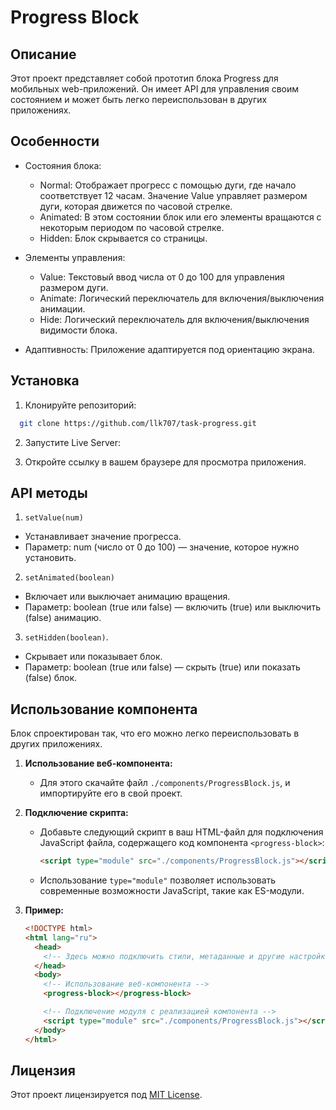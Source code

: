 
#  Progress Block
## Описание

Этот проект представляет собой прототип блока Progress для мобильных web-приложений. Он имеет API для управления своим состоянием и может быть легко переиспользован в других приложениях.

## Особенности

- Состояния блока:

  - Normal: Отображает прогресс с помощью дуги, где начало соответствует 12 часам. Значение Value управляет размером дуги, которая движется по часовой стрелке.
  - Animated: В этом состоянии блок или его элементы вращаются с некоторым периодом по часовой стрелке.
  - Hidden: Блок скрывается со страницы.
- Элементы управления:
  - Value: Текстовый ввод числа от 0 до 100 для управления размером дуги.
  - Animate: Логический переключатель для включения/выключения анимации.
  - Hide: Логический переключатель для включения/выключения видимости блока.
- Адаптивность: Приложение адаптируется под ориентацию экрана.
## Установка

1. Клонируйте репозиторий:

```bash
  git clone https://github.com/llk707/task-progress.git
```

2. Запустите Live Server:
   
3. Откройте ссылку в вашем браузере для просмотра приложения.

## API методы

1. `setValue(num)`
  - Устанавливает значение прогресса.
  - Параметр: num (число от 0 до 100) — значение, которое нужно установить.

2. `setAnimated(boolean)`
  - Включает или выключает анимацию вращения.
  - Параметр: boolean (true или false) — включить (true) или выключить (false) анимацию.

3. `setHidden(boolean)`.
  - Скрывает или показывает блок.
  - Параметр: boolean (true или false) — скрыть (true) или показать (false) блок.
## Использование компонента

Блок спроектирован так, что его можно легко переиспользовать в других приложениях.

1. **Использование веб-компонента:**
   - Для этого скачайте файл `./components/ProgressBlock.js`, и импортируйте его в свой проект.

2. **Подключение скрипта:**
   - Добавьте следующий скрипт в ваш HTML-файл для подключения JavaScript файла, содержащего код компонента `<progress-block>`:
     ```html
     <script type="module" src="./components/ProgressBlock.js"></script>
     ```
   - Использование `type="module"` позволяет использовать современные возможности JavaScript, такие как ES-модули.

3. **Пример:**
    ```html
    <!DOCTYPE html>
    <html lang="ru">
      <head>
        <!-- Здесь можно подключить стили, метаданные и другие настройки для страницы -->
      </head>
      <body>
        <!-- Использование веб-компонента -->
        <progress-block></progress-block>
    
        <!-- Подключение модуля с реализацией компонента -->
        <script type="module" src="./components/ProgressBlock.js"></script>
      </body>
    </html>
    ```
## Лицензия


Этот проект лицензируется под [MIT License](https://choosealicense.com/licenses/mit/).

